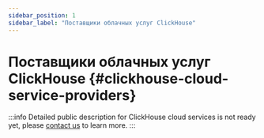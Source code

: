 ```yaml
---
sidebar_position: 1
sidebar_label: "Поставщики облачных услуг ClickHouse"
---
```


# Поставщики облачных услуг ClickHouse {#clickhouse-cloud-service-providers}

:::info
Detailed public description for ClickHouse cloud services is not ready yet, please [contact us](https://clickhouse.com/company/#contact) to learn more.
:::